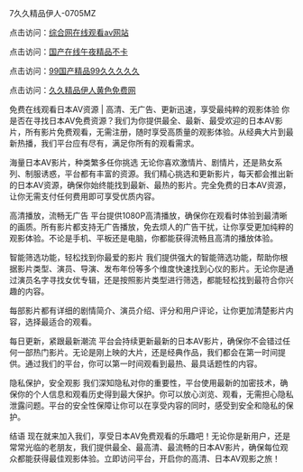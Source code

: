 
7久久精品伊人-0705MZ


点击访问：<a href="https://cfad.pages.dev/">综合网在线观看av网站</a>

点击访问：<a href="https://bsdf-5f5.pages.dev/">国产在线午夜精品不卡</a>

点击访问：<a href="https://gfd-5xg.pages.dev/">99国产精品99久久久久久</a>

点击访问：<a href="https://fdhf-454.pages.dev/">久久精品伊人黄色免费网</a>



免费在线观看日本AV资源 | 高清、无广告、更新迅速，享受最纯粹的观影体验
你是否在寻找日本AV免费资源？我们为你提供最全、最新、最受欢迎的日本AV影片，所有影片免费观看，无需注册，随时享受高质量的观影体验。从经典大片到最新热播，我们平台应有尽有，满足你所有的观看需求。

海量日本AV影片，种类繁多任你挑选
无论你喜欢激情片、剧情片，还是熟女系列、制服诱惑，平台都有丰富的资源。我们精心挑选和更新影片，每天都会推出新的日本AV资源，确保你始终能找到最新、最热的影片。完全免费的日本AV资源，让你无需支付任何费用即可享受优质内容。

高清播放，流畅无广告
平台提供1080P高清播放，确保你在观看时体验到最清晰的画质。所有影片都支持无广告播放，免去烦人的广告干扰，让你享受更加纯粹的观影体验。不论是手机、平板还是电脑，你都能获得流畅且高清的播放体验。

智能筛选功能，轻松找到你最爱的影片
我们提供强大的智能筛选功能，帮助你根据影片类型、演员、导演、发布年份等多个维度快速找到心仪的影片。无论你是通过演员名字寻找女优专辑，还是按照影片类型进行筛选，都能轻松找到最符合你兴趣的内容。

每部影片都有详细的剧情简介、演员介绍、评分和用户评论，让你更加清楚影片内容，选择最适合的观看。

每日更新，紧跟最新潮流
平台会持续更新最新的日本AV影片，确保你不会错过任何一部热门影片。无论是刚上映的大片，还是经典作品，我们都会在第一时间提供。通过我们的平台，你可以第一时间观看到最热、最具话题性的内容。

隐私保护，安全观影
我们深知隐私对你的重要性，平台使用最新的加密技术，确保你的个人信息和观看历史得到最大保护。你可以放心浏览、观看，无需担心隐私泄露问题。平台的安全性保障让你可以在享受内容的同时，感受到安全和隐私的保护。

结语
现在就来加入我们，享受日本AV免费观看的乐趣吧！无论你是新用户，还是常常光临的老朋友，我们提供最全、最高清、最流畅的日本AV影片，确保每位观众都能获得最佳观影体验。立即访问平台，开启你的高清、日本AV观影之旅！


















<span style="display:none;">[Canonical link]( https://github.com/fir20250705/fir14 ）</span>

